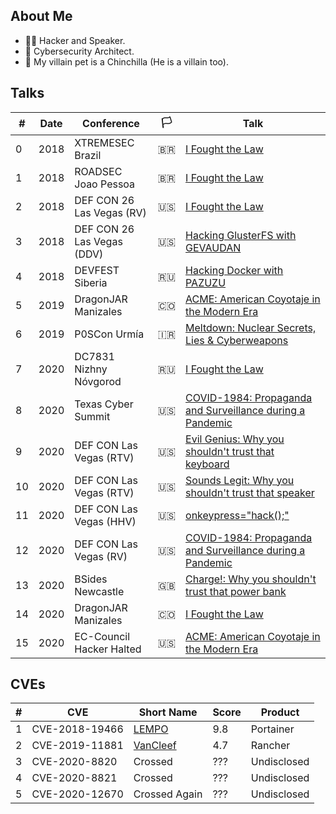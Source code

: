 ## About Me 

- 🏴‍☠️ Hacker and Speaker. 
- 🦾 Cybersecurity Architect.
- 🐀 My villain pet is a Chinchilla (He is a villain too).

## Talks
|#| Date | Conference | 🏳 | Talk |
|---|---|---|---|---|
| 0 | 2018 | XTREMESEC Brazil | 🇧🇷 | [I Fought the Law](https://github.com/mauroeldritch/ifoughtthelaw) |
| 1 | 2018 | ROADSEC Joao Pessoa | 🇧🇷 | [I Fought the Law](https://github.com/mauroeldritch/ifoughtthelaw) |
| 2 | 2018 | DEF CON 26 Las Vegas (RV) | 🇺🇸 | [I Fought the Law](https://github.com/mauroeldritch/ifoughtthelaw) |
| 3 | 2018 | DEF CON 26 Las Vegas (DDV) | 🇺🇸 | [Hacking GlusterFS with GEVAUDAN](https://github.com/mauroeldritch/GEVAUDAN) |
| 4 | 2018 | DEVFEST Siberia | 🇷🇺 | [Hacking Docker with PAZUZU](https://github.com/mauroeldritch/PAZUZU) |
| 5 | 2019 | DragonJAR Manizales | 🇨🇴 | [ACME: American Coyotaje in the Modern Era](https://github.com/mauroeldritch/acme) |
| 6 | 2019 | P0SCon Urmía | 🇮🇷 | [Meltdown: Nuclear Secrets, Lies & Cyberweapons](https://github.com/mauroeldritch/MELTDOWN) |
| 7 | 2020 | DC7831 Nizhny Nóvgorod | 🇷🇺 | [I Fought the Law](https://github.com/mauroeldritch/ifoughtthelaw) |
| 8 | 2020 | Texas Cyber Summit | 🇺🇸 | [COVID-1984: Propaganda and Surveillance during a Pandemic](https://github.com/mauroeldritch/covid-1984) |
| 9 | 2020 | DEF CON Las Vegas (RTV) | 🇺🇸 | [Evil Genius: Why you shouldn't trust that keyboard](https://github.com/dc5411/evilgenius) |
| 10 | 2020 | DEF CON Las Vegas (RTV) | 🇺🇸 | [Sounds Legit: Why you shouldn't trust that speaker](https://github.com/dc5411/soundslegit) |
| 11 | 2020 | DEF CON Las Vegas (HHV) | 🇺🇸 | [onkeypress="hack();"](https://github.com/dc5411/onkeypress-hack) |
| 12 | 2020 | DEF CON Las Vegas (RV) | 🇺🇸 | [COVID-1984: Propaganda and Surveillance during a Pandemic](https://github.com/mauroeldritch/covid-1984) |
| 13 | 2020 | BSides Newcastle | :uk: | [Charge!: Why you shouldn't trust that power bank](https://github.com/mauroeldritch/charge) |
| 14 | 2020 | DragonJAR Manizales | 🇨🇴 | [I Fought the Law](https://github.com/mauroeldritch/ifoughtthelaw) |
| 15 | 2020 | EC-Council Hacker Halted | 🇺🇸 | [ACME: American Coyotaje in the Modern Era](https://github.com/mauroeldritch/acme) |

## CVEs
|#| CVE | Short Name | Score | Product |
|---|---|---|---|---|
| 1 | CVE-2018-19466 | [LEMPO](https://github.com/mauroeldritch/lempo) | 9.8 | Portainer |
| 2 | CVE-2019-11881 | [VanCleef](https://github.com/mauroeldritch/vancleef) | 4.7 | Rancher |
| 3 | CVE-2020-8820 | Crossed | ??? | Undisclosed |
| 4 | CVE-2020-8821 | Crossed | ??? | Undisclosed |
| 5 | CVE-2020-12670 | Crossed Again | ??? | Undisclosed |
